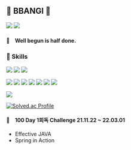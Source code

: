 ## 👊 BBANGI 👊

<img src="https://img.shields.io/badge/jinhyuk0103@gmail.com-9F81F7?style=flat&logo=Gmail&logoColor=white"/> [<img src="https://img.shields.io/badge/BBangi_Blog-9F81F7?style=flat&logo=Micro.blog&logoColor=white"/>](https://bangjinhyuk.github.io/)

#### 🚀　Well begun is half done.

### 🤜 Skills
<img src="https://img.shields.io/badge/Java-007396?style=flat&logo=Java&logoColor=white"/> <img src="https://img.shields.io/badge/Spring_Boot-007396?style=flat&logo=SpringBoot&logoColor=white"/> <img src="https://img.shields.io/badge/Android-007396?style=flat&logo=AndroidStudio&logoColor=white"/>

<!-- <img src="https://img.shields.io/badge/JavaScript-339933?style=flat&logo=JavaScript&logoColor=white"/> <img src="https://img.shields.io/badge/Node.js-339933?style=flat&logo=Node.js&logoColor=white"/>  -->

<img src="https://img.shields.io/badge/Docker-232F3E?style=flat&logo=Docker&logoColor=white"/> <img src="https://img.shields.io/badge/MySQL-232F3E?style=flat&logo=MySQL&logoColor=white"/> <img src="https://img.shields.io/badge/AWS-232F3E?style=flat&logo=AmazonAWS&logoColor=white"/> <img src="https://img.shields.io/badge/PHP-232F3E?style=flat&logo=PHP&logoColor=white"/> <img src="https://img.shields.io/badge/Firebase-232F3E?style=flat&logo=Firebase&logoColor=white"/> <img src="https://img.shields.io/badge/Swagger-232F3E?style=flat&logo=Swagger&logoColor=white"/> <img src="https://img.shields.io/badge/Postman-232F3E?style=flat&logo=Postman&logoColor=white"/> 


<img src="https://img.shields.io/badge/Python-3776AB?style=flat&logo=Python&logoColor=white"/> 


[![Solved.ac Profile](http://mazassumnida.wtf/api/v2/generate_badge?boj=bangjinhyuk)](https://solved.ac/bangjinhyuk/)

#### 🚀　100 Day 1회독 Challenge 21.11.22 ~ 22.03.01 
- Effective JAVA
- Spring in Action

<!--
**bangjinhyuk/bangjinhyuk** is a ✨ _special_ ✨ repository because its `README.md` (this file) appears on your GitHub profile.

Here are some ideas to get you started:

- 🔭 I’m currently working on ...
- 🌱 I’m currently learning ...
- 👯 I’m looking to collaborate on ...
- 🤔 I’m looking for help with ...
- 💬 Ask me about ...
- 📫 How to reach me: ...
- 😄 Pronouns: ...
- ⚡ Fun fact: ...
-->


